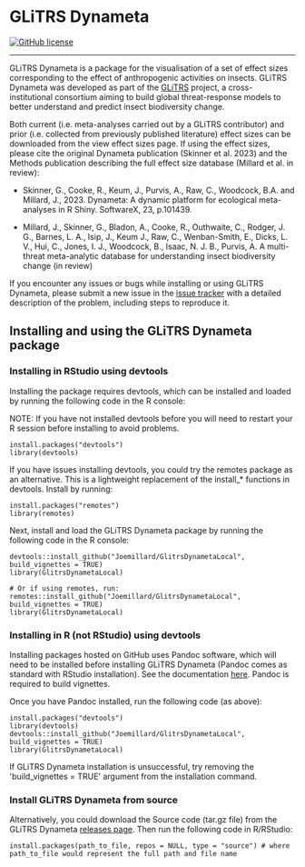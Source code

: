 # GLiTRS Dynameta

<!-- badges: start -->
[![GitHub license](https://img.shields.io/github/license/Naereen/StrapDown.js.svg)](https://github.com/Joemillard/GlitrsDynametaLocal/blob/master/LICENSE.md)
<!-- badges: end -->

***

GLiTRS Dynameta is a package for the visualisation of a set of effect sizes corresponding to the effect of anthropogenic activities on insects. GLiTRS Dynameta was developed as part of the [GLiTRS](https://glitrs.ceh.ac.uk/) project, a cross-institutional consortium aiming to build global threat-response models to better understand and predict insect biodiversity change.

Both current (i.e. meta-analyses carried out by a GLiTRS contributor) and prior (i.e. collected from previously published literature) effect sizes can be downloaded from the view effect sizes page. If using the effect sizes, please cite the original Dynameta publication (Skinner et al. 2023) and the Methods publication describing the full effect size database (Millard et al. in review):

* Skinner, G., Cooke, R., Keum, J., Purvis, A., Raw, C., Woodcock, B.A. and Millard, J., 2023. Dynameta: A dynamic platform for ecological meta-analyses in R Shiny. SoftwareX, 23, p.101439.

* Millard, J., Skinner, G., Bladon, A., Cooke, R., Outhwaite, C., Rodger, J. G., Barnes, L. A., Isip, J., Keum J., Raw, C., Wenban-Smith, E., Dicks, L. V., Hui, C., Jones, I. J., Woodcock, B., Isaac, N. J. B., Purvis, A. A multi-threat meta-analytic database for understanding insect biodiversity change (in review)

If you encounter any issues or bugs while installing or using GLiTRS Dynameta, please submit a new issue in the [issue tracker](https://github.com/Joemillard/GlitrsDynametaLocal/issues) with a detailed description of the problem, including steps to reproduce it.

<a name="installing-and-using-the-glitrs-dynameta-package"></a>
## Installing and using the GLiTRS Dynameta package 


### Installing in RStudio using devtools
Installing the package requires devtools, which can be installed and loaded by running the following code in the R console:

NOTE: If you have not installed devtools before you will need to restart your R session before installing to avoid problems. 
```
install.packages("devtools")
library(devtools)
```
If you have issues installing devtools, you could try the remotes package as an alternative. This is a lightweight replacement of the install_* functions in devtools. Install by running:
```
install.packages("remotes")
library(remotes)
```

Next, install and load the GLiTRS Dynameta package by running the following code in the R console:
```
devtools::install_github("Joemillard/GlitrsDynametaLocal", build_vignettes = TRUE) 
library(GlitrsDynametaLocal)

# Or if using remotes, run: 
remotes::install_github("Joemillard/GlitrsDynametaLocal", build_vignettes = TRUE) 
library(GlitrsDynametaLocal)
```

### Installing in R (not RStudio) using devtools
Installing packages hosted on GitHub uses Pandoc software, which will need to be installed before installing GLiTRS Dynameta (Pandoc comes as standard with RStudio installation). See the documentation [here](https://pandoc.org/installing.html). Pandoc is required to build vignettes. 

Once you have Pandoc installed, run the following code (as above):
```
install.packages("devtools")
library(devtools)
devtools::install_github("Joemillard/GlitrsDynametaLocal", build_vignettes = TRUE) 
library(GlitrsDynametaLocal)
```
If GLiTRS Dynameta installation is unsuccessful, try removing the 'build_vignettes = TRUE' argument from the installation command. 

### Install GLiTRS Dynameta from source
Alternatively, you could download the Source code (tar.gz file) from the GLiTRS Dynameta [releases page](https://github.com/Joemillard/GlitrsDynametaLocal/releases). Then run the following code in R/RStudio:
```
install.packages(path_to_file, repos = NULL, type = "source") # where path_to_file would represent the full path and file name
```

<br>

